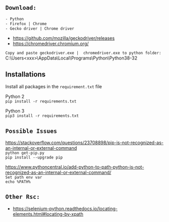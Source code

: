 ## `Download:`
```html
- Python
- Firefox | Chrome
- Gecko driver | Chrome driver
```

- https://github.com/mozilla/geckodriver/releases
- https://chromedriver.chromium.org/

`Copy and paste geckodriver.exe |  chromedriver.exe to python folder:` <br>
C:\Users\<xxx>\AppData\Local\Programs\Python\Python38-32

## Installations
Install all packages in the `requirement.txt` file

Python 2 <br>
`pip install -r requirements.txt`

Python 3 <br>
`pip3 install -r requirements.txt`

## `Possible Issues`

https://stackoverflow.com/questions/23708898/pip-is-not-recognized-as-an-internal-or-external-command <br>
`python get-pip.py` <br>
`pip install --upgrade pip`

https://www.pythoncentral.io/add-python-to-path-python-is-not-recognized-as-an-internal-or-external-command/
<br>
`Set path env var` <br>
`echo %PATH%`


## `Other Rsc:`
- https://selenium-python.readthedocs.io/locating-elements.html#locating-by-xpath

